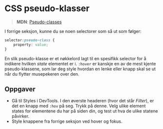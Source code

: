 # CSS pseudo-klasser

> **MDN**: [Pseudo-classes](https://developer.mozilla.org/en-US/docs/Web/CSS/Pseudo-classes)

I forrige seksjon, kunne du se noen selectorer som så ut som følger:

```css
selector:pseudo-class {
    property: value;
}
```

En slik pseudo-klasse er et nøkkelord lagt til en spesifikk selector for å indikere hvilken _state_ elementet er i. `:hover` er kanskje en av de mest kjente pseudo-klassene, som lar deg style hvordan en lenke eller knapp skal se ut når du flytter musepekeren over den.

## Oppgaver

-   Gå til Styles i DevTools. I den øverste headeren (hvor det står _Filter_), er det en knapp med `:hov` på seg. Trykk på denne. Velg ulike element states for elementene du har på siden din, og test ut hva de ulike statene påvirker.
-   Style knappene fra forrige seksjon ved hover og fokus.
